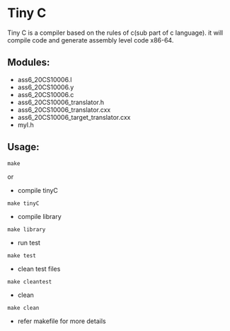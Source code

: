# Tiny C

Tiny C is a compiler based on the rules of c(sub part of c language). it will compile code and generate assembly level code x86-64.

## Modules:

-   ass6_20CS10006.l
-   ass6_20CS10006.y
-   ass6_20CS10006.c
-   ass6_20CS10006_translator.h
-   ass6_20CS10006_translator.cxx
-   ass6_20CS10006_target_translator.cxx
-   myl.h


## Usage:

```
make
```

or

-   compile tinyC

```
make tinyC
```

-   compile library

```
make library
```

-   run test

```
make test
```

-   clean test files

```
make cleantest
```

-   clean

```
make clean
```

-   refer makefile for more details
